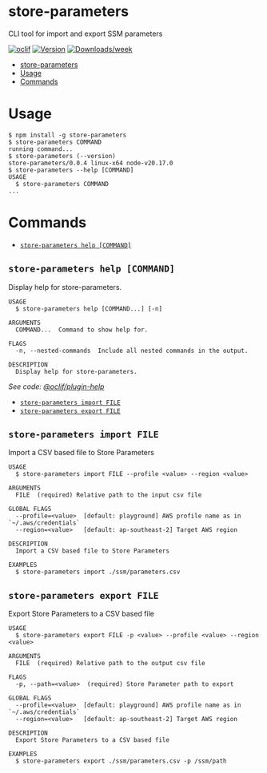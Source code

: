# store-parameters

CLI tool for import and export SSM parameters

[![oclif](https://img.shields.io/badge/cli-oclif-brightgreen.svg)](https://oclif.io)
[![Version](https://img.shields.io/npm/v/store-parameters.svg)](https://npmjs.org/package/store-parameters)
[![Downloads/week](https://img.shields.io/npm/dw/store-parameters.svg)](https://npmjs.org/package/store-parameters)

<!-- toc -->
* [store-parameters](#store-parameters)
* [Usage](#usage)
* [Commands](#commands)
<!-- tocstop -->

# Usage

<!-- usage -->
```sh-session
$ npm install -g store-parameters
$ store-parameters COMMAND
running command...
$ store-parameters (--version)
store-parameters/0.0.4 linux-x64 node-v20.17.0
$ store-parameters --help [COMMAND]
USAGE
  $ store-parameters COMMAND
...
```
<!-- usagestop -->

# Commands

<!-- commands -->
* [`store-parameters help [COMMAND]`](#store-parameters-help-command)

## `store-parameters help [COMMAND]`

Display help for store-parameters.

```
USAGE
  $ store-parameters help [COMMAND...] [-n]

ARGUMENTS
  COMMAND...  Command to show help for.

FLAGS
  -n, --nested-commands  Include all nested commands in the output.

DESCRIPTION
  Display help for store-parameters.
```

_See code: [@oclif/plugin-help](https://github.com/oclif/plugin-help/blob/v6.2.11/src/commands/help.ts)_
<!-- commandsstop -->

- [`store-parameters import FILE`](#store-parameters-import-file)
- [`store-parameters export FILE`](#store-parameters-export-file)

## `store-parameters import FILE`

Import a CSV based file to Store Parameters

```
USAGE
  $ store-parameters import FILE --profile <value> --region <value>

ARGUMENTS
  FILE  (required) Relative path to the input csv file

GLOBAL FLAGS
  --profile=<value>  [default: playground] AWS profile name as in `~/.aws/credentials`
  --region=<value>   [default: ap-southeast-2] Target AWS region

DESCRIPTION
  Import a CSV based file to Store Parameters

EXAMPLES
  $ store-parameters import ./ssm/parameters.csv
```

## `store-parameters export FILE`

Export Store Parameters to a CSV based file

```
USAGE
  $ store-parameters export FILE -p <value> --profile <value> --region <value>

ARGUMENTS
  FILE  (required) Relative path to the output csv file

FLAGS
  -p, --path=<value>  (required) Store Parameter path to export

GLOBAL FLAGS
  --profile=<value>  [default: playground] AWS profile name as in `~/.aws/credentials`
  --region=<value>   [default: ap-southeast-2] Target AWS region

DESCRIPTION
  Export Store Parameters to a CSV based file

EXAMPLES
  $ store-parameters export ./ssm/parameters.csv -p /ssm/path
```
